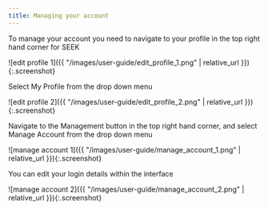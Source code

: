 ```yaml
---
title: Managing your account
---
```



To manage your account you need to navigate to your profile in the top right hand corner for SEEK

![edit profile 1]({{ "/images/user-guide/edit_profile_1.png" | relative_url }}){:.screenshot}

Select My Profile from the drop down menu

![edit profile 2]({{ "/images/user-guide/edit_profile_2.png" | relative_url }}){:.screenshot}

Navigate to the Management button in the top right hand corner, and select Manage Account from the drop down menu

![manage account 1]({{ "/images/user-guide/manage_account_1.png" | relative_url }}){:.screenshot}

You can edit your login details within the interface

![manage account 2]({{ "/images/user-guide/manage_account_2.png" | relative_url }}){:.screenshot}